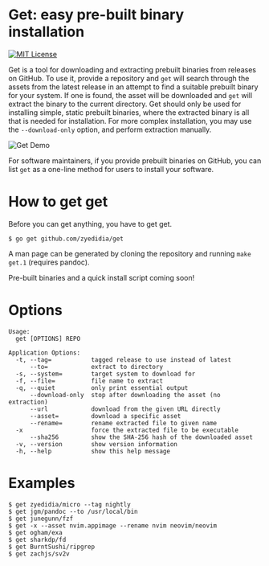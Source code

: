 # Get: easy pre-built binary installation

[![MIT License](https://img.shields.io/badge/license-MIT-blue.svg)](https://github.com/zyedidia/get/blob/master/LICENSE)

Get is a tool for downloading and extracting prebuilt binaries from releases
on GitHub. To use it, provide a repository and `get` will search through the
assets from the latest release in an attempt to find a suitable prebuilt
binary for your system. If one is found, the asset will be downloaded and
`get` will extract the binary to the current directory. Get should only be
used for installing simple, static prebuilt binaries, where the extracted
binary is all that is needed for installation. For more complex installation,
you may use the `--download-only` option, and perform extraction manually.

![Get Demo](https://web.stanford.edu/~zyedidia/get-demo.gif)

For software maintainers, if you provide prebuilt binaries on GitHub, you can list `get`
as a one-line method for users to install your software.

# How to get get

Before you can get anything, you have to get get.

```
$ go get github.com/zyedidia/get
```

A man page can be generated by cloning the repository and running `make get.1`
(requires pandoc).

Pre-built binaries and a quick install script coming soon!

# Options

```
Usage:
  get [OPTIONS] REPO

Application Options:
  -t, --tag=           tagged release to use instead of latest
      --to=            extract to directory
  -s, --system=        target system to download for
  -f, --file=          file name to extract
  -q, --quiet          only print essential output
      --download-only  stop after downloading the asset (no extraction)
      --url            download from the given URL directly
      --asset=         download a specific asset
      --rename=        rename extracted file to given name
  -x                   force the extracted file to be executable
      --sha256         show the SHA-256 hash of the downloaded asset
  -v, --version        show version information
  -h, --help           show this help message
```

# Examples

```
$ get zyedidia/micro --tag nightly
$ get jgm/pandoc --to /usr/local/bin
$ get junegunn/fzf
$ get -x --asset nvim.appimage --rename nvim neovim/neovim
$ get ogham/exa
$ get sharkdp/fd
$ get BurntSushi/ripgrep
$ get zachjs/sv2v
```
